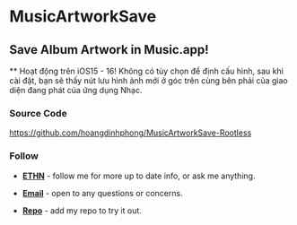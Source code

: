 # MusicArtworkSave

## Save Album Artwork in Music.app!

** Hoạt động trên iOS15 - 16! Không có tùy chọn để định cấu hình, sau khi cài đặt, bạn sẽ thấy nút lưu hình ảnh mới ở góc trên cùng bên phải của giao diện đang phát của ứng dụng Nhạc.

### Source Code
https://github.com/hoangdinhphong/MusicArtworkSave-Rootless

### Follow

* [**ETHN**](https://twitter.com/TamPh0ng) - follow me for more up to date info, or ask me anything.

* [**Email**](truongtamphong686@gmail.com) - open to any questions or concerns.

* [**Repo**](https://hoangdinhphong.github.io) - add my repo to try it out.
